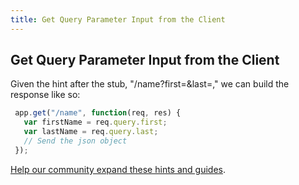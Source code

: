 ```yaml
---
title: Get Query Parameter Input from the Client
---
```

## Get Query Parameter Input from the Client

<!-- The article goes here, in GitHub-flavored Markdown. Feel free to add YouTube videos, images, and CodePen/JSBin embeds  -->

Given the hint after the stub, "/name?first=<firstname>&last=<lastname>," we can build the response like so:

```javascript
 app.get("/name", function(req, res) {
   var firstName = req.query.first;
   var lastName = req.query.last;
   // Send the json object
 });
```



<a href='https://github.com/freecodecamp/guides/tree/master/src/pages/certifications/apis-and-microservices/basic-node-and-express/get-query-parameter-input-from-the-client/index.md' target='_blank' rel='nofollow'>Help our community expand these hints and guides</a>.
